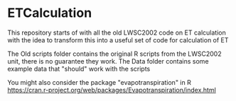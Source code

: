 # ETCalculation
This repository starts of with all the old LWSC2002 code on ET calculation with the idea to transform this into a useful set of code for calculation of ET

The Old scripts folder contains the original R scripts from the LWSC2002 unit, there is no guarantee they work.
The Data folder contains some example data that "should" work with the scripts

You might also consider the package "evapotranspiration" in R
https://cran.r-project.org/web/packages/Evapotranspiration/index.html
